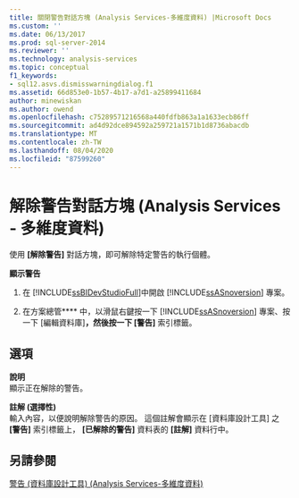 ```yaml
---
title: 關閉警告對話方塊 (Analysis Services-多維度資料) |Microsoft Docs
ms.custom: ''
ms.date: 06/13/2017
ms.prod: sql-server-2014
ms.reviewer: ''
ms.technology: analysis-services
ms.topic: conceptual
f1_keywords:
- sql12.asvs.dismisswarningdialog.f1
ms.assetid: 66d853e0-1b57-4b17-a7d1-a25899411684
author: minewiskan
ms.author: owend
ms.openlocfilehash: c75289571216568a440fdfb863a1a1633ecb86ff
ms.sourcegitcommit: ad4d92dce894592a259721a1571b1d8736abacdb
ms.translationtype: MT
ms.contentlocale: zh-TW
ms.lasthandoff: 08/04/2020
ms.locfileid: "87599260"
---
```

# <a name="dismiss-warning-dialog-box-analysis-services---multidimensional-data"></a>解除警告對話方塊 (Analysis Services - 多維度資料)
  使用 **[解除警告]** 對話方塊，即可解除特定警告的執行個體。  
  
 **顯示警告**  
  
1.  在 [!INCLUDE[ssBIDevStudioFull](../includes/ssbidevstudiofull-md.md)]中開啟 [!INCLUDE[ssASnoversion](../includes/ssasnoversion-md.md)] 專案。  
  
2.  在方案總管**** 中，以滑鼠右鍵按一下 [!INCLUDE[ssASnoversion](../includes/ssasnoversion-md.md)] 專案、按一下 [編輯資料庫]****，然後按一下 [警告]**** 索引標籤。  
  
## <a name="options"></a>選項  
 **說明**  
 顯示正在解除的警告。  
  
 **註解 (選擇性)**  
 輸入內容，以便說明解除警告的原因。 這個註解會顯示在 [資料庫設計工具] 之 **[警告]** 索引標籤上， **[已解除的警告]** 資料表的 **[註解]** 資料行中。  
  
## <a name="see-also"></a>另請參閱  
 [警告 &#40;資料庫設計工具&#41; &#40;Analysis Services-多維度資料&#41;](warnings-database-designer-analysis-services-multidimensional-data.md)  
  
  
